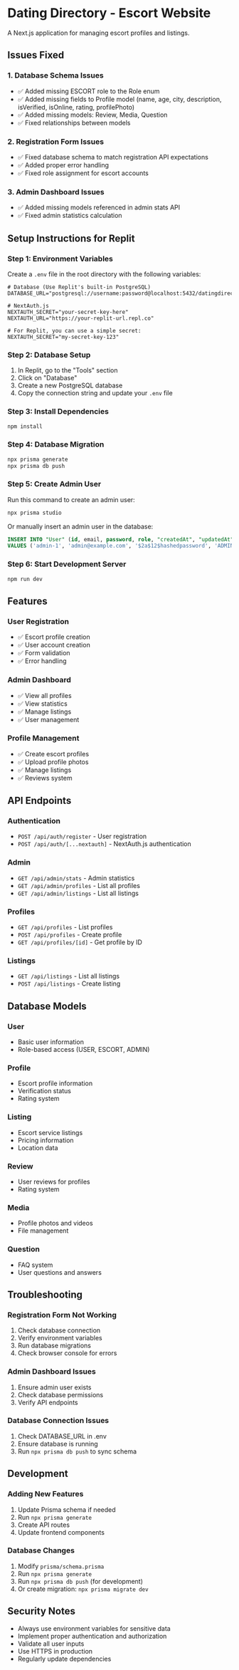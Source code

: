# Dating Directory - Escort Website

A Next.js application for managing escort profiles and listings.

## Issues Fixed

### 1. Database Schema Issues
- ✅ Added missing ESCORT role to the Role enum
- ✅ Added missing fields to Profile model (name, age, city, description, isVerified, isOnline, rating, profilePhoto)
- ✅ Added missing models: Review, Media, Question
- ✅ Fixed relationships between models

### 2. Registration Form Issues
- ✅ Fixed database schema to match registration API expectations
- ✅ Added proper error handling
- ✅ Fixed role assignment for escort accounts

### 3. Admin Dashboard Issues
- ✅ Added missing models referenced in admin stats API
- ✅ Fixed admin statistics calculation

## Setup Instructions for Replit

### Step 1: Environment Variables
Create a `.env` file in the root directory with the following variables:

```env
# Database (Use Replit's built-in PostgreSQL)
DATABASE_URL="postgresql://username:password@localhost:5432/datingdirectory"

# NextAuth.js
NEXTAUTH_SECRET="your-secret-key-here"
NEXTAUTH_URL="https://your-replit-url.repl.co"

# For Replit, you can use a simple secret:
NEXTAUTH_SECRET="my-secret-key-123"
```

### Step 2: Database Setup
1. In Replit, go to the "Tools" section
2. Click on "Database" 
3. Create a new PostgreSQL database
4. Copy the connection string and update your `.env` file

### Step 3: Install Dependencies
```bash
npm install
```

### Step 4: Database Migration
```bash
npx prisma generate
npx prisma db push
```

### Step 5: Create Admin User
Run this command to create an admin user:
```bash
npx prisma studio
```

Or manually insert an admin user in the database:
```sql
INSERT INTO "User" (id, email, password, role, "createdAt", "updatedAt") 
VALUES ('admin-1', 'admin@example.com', '$2a$12$hashedpassword', 'ADMIN', NOW(), NOW());
```

### Step 6: Start Development Server
```bash
npm run dev
```

## Features

### User Registration
- ✅ Escort profile creation
- ✅ User account creation
- ✅ Form validation
- ✅ Error handling

### Admin Dashboard
- ✅ View all profiles
- ✅ View statistics
- ✅ Manage listings
- ✅ User management

### Profile Management
- ✅ Create escort profiles
- ✅ Upload profile photos
- ✅ Manage listings
- ✅ Reviews system

## API Endpoints

### Authentication
- `POST /api/auth/register` - User registration
- `POST /api/auth/[...nextauth]` - NextAuth.js authentication

### Admin
- `GET /api/admin/stats` - Admin statistics
- `GET /api/admin/profiles` - List all profiles
- `GET /api/admin/listings` - List all listings

### Profiles
- `GET /api/profiles` - List profiles
- `POST /api/profiles` - Create profile
- `GET /api/profiles/[id]` - Get profile by ID

### Listings
- `GET /api/listings` - List all listings
- `POST /api/listings` - Create listing

## Database Models

### User
- Basic user information
- Role-based access (USER, ESCORT, ADMIN)

### Profile
- Escort profile information
- Verification status
- Rating system

### Listing
- Escort service listings
- Pricing information
- Location data

### Review
- User reviews for profiles
- Rating system

### Media
- Profile photos and videos
- File management

### Question
- FAQ system
- User questions and answers

## Troubleshooting

### Registration Form Not Working
1. Check database connection
2. Verify environment variables
3. Run database migrations
4. Check browser console for errors

### Admin Dashboard Issues
1. Ensure admin user exists
2. Check database permissions
3. Verify API endpoints

### Database Connection Issues
1. Check DATABASE_URL in .env
2. Ensure database is running
3. Run `npx prisma db push` to sync schema

## Development

### Adding New Features
1. Update Prisma schema if needed
2. Run `npx prisma generate`
3. Create API routes
4. Update frontend components

### Database Changes
1. Modify `prisma/schema.prisma`
2. Run `npx prisma generate`
3. Run `npx prisma db push` (for development)
4. Or create migration: `npx prisma migrate dev`

## Security Notes

- Always use environment variables for sensitive data
- Implement proper authentication and authorization
- Validate all user inputs
- Use HTTPS in production
- Regularly update dependencies

